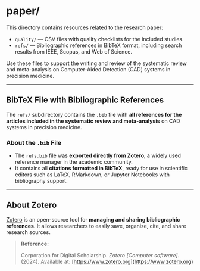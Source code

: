 # paper/

This directory contains resources related to the research paper:

* `quality/` — CSV files with quality checklists for the included studies.
* `refs/` — Bibliographic references in BibTeX format, including search results from IEEE, Scopus, and Web of Science.

Use these files to support the writing and review of the systematic review and meta-analysis on Computer-Aided Detection (CAD) systems in precision medicine.

---

## BibTeX File with Bibliographic References

The `refs/` subdirectory contains the `.bib` file with **all references for the articles included in the systematic review and meta-analysis** on CAD systems in precision medicine.

### About the `.bib` File

* The `refs.bib` file was **exported directly from Zotero**, a widely used reference manager in the academic community.
* It contains all **citations formatted in BibTeX**, ready for use in scientific editors such as LaTeX, RMarkdown, or Jupyter Notebooks with bibliography support.

---

## About Zotero

[Zotero](https://www.zotero.org/) is an open-source tool for **managing and sharing bibliographic references**. It allows researchers to easily save, organize, cite, and share research sources.

> **Reference:**
>
> Corporation for Digital Scholarship. *Zotero \[Computer software]*. (2024). Available at: [https://www.zotero.org](https://www.zotero.org)
